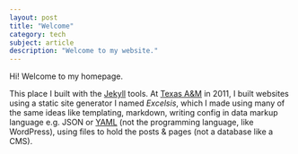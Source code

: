 ```yaml
---
layout: post
title: "Welcome"
category: tech
subject: article
description: "Welcome to my website."
---
```


Hi! Welcome to my homepage.

This place I built with the [Jekyll]({{site.baseurl}}tech/jekyll.html)
tools. At [Texas A&M]({{site.baseurl}}clients/tamu.html)
in 2011, I built websites using a
static site generator I named _Excelsis_,
which I made using many of the
same ideas like templating, markdown, writing config in data markup language
e.g. JSON or [YAML]({{site.baseurl}}tech/yaml.html) (not the programming
language, like WordPress), using files to hold the posts & pages
(not a database like a CMS).
